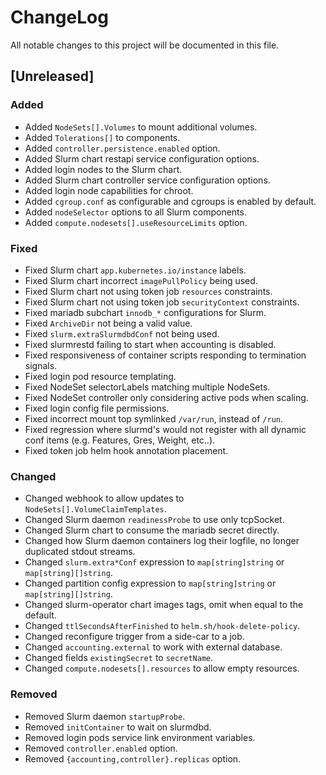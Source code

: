 # ChangeLog

All notable changes to this project will be documented in this file.

## \[Unreleased\]

### Added

- Added `NodeSets[].Volumes` to mount additional volumes.
- Added `Tolerations[]` to components.
- Added `controller.persistence.enabled` option.
- Added Slurm chart restapi service configuration options.
- Added login nodes to the Slurm chart.
- Added Slurm chart controller service configuration options.
- Added login node capabilities for chroot.
- Added `cgroup.conf` as configurable and cgroups is enabled by default.
- Added `nodeSelector` options to all Slurm components.
- Added `compute.nodesets[].useResourceLimits` option.

### Fixed

- Fixed Slurm chart `app.kubernetes.io/instance` labels.
- Fixed Slurm chart incorrect `imagePullPolicy` being used.
- Fixed Slurm chart not using token job `resources` constraints.
- Fixed Slurm chart not using token job `securityContext` constraints.
- Fixed mariadb subchart `innodb_*` configurations for Slurm.
- Fixed `ArchiveDir` not being a valid value.
- Fixed `slurm.extraSlurmdbdConf` not being used.
- Fixed slurmrestd failing to start when accounting is disabled.
- Fixed responsiveness of container scripts responding to termination signals.
- Fixed login pod resource templating.
- Fixed NodeSet selectorLabels matching multiple NodeSets.
- Fixed NodeSet controller only considering active pods when scaling.
- Fixed login config file permissions.
- Fixed incorrect mount top symlinked `/var/run`, instead of `/run`.
- Fixed regression where slurmd's would not register with all dynamic conf items
  (e.g. Features, Gres, Weight, etc..).
- Fixed token job helm hook annotation placement.

### Changed

- Changed webhook to allow updates to `NodeSets[].VolumeClaimTemplates`.
- Changed Slurm daemon `readinessProbe` to use only tcpSocket.
- Changed Slurm chart to consume the mariadb secret directly.
- Changed how Slurm daemon containers log their logfile, no longer duplicated
  stdout streams.
- Changed `slurm.extra*Conf` expression to `map[string]string` or
  `map[string][]string`.
- Changed partition config expression to `map[string]string` or
  `map[string][]string`.
- Changed slurm-operator chart images tags, omit when equal to the default.
- Changed `ttlSecondsAfterFinished` to `helm.sh/hook-delete-policy`.
- Changed reconfigure trigger from a side-car to a job.
- Changed `accounting.external` to work with external database.
- Changed fields `existingSecret` to `secretName`.
- Changed `compute.nodesets[].resources` to allow empty resources.

### Removed

- Removed Slurm daemon `startupProbe`.
- Removed `initContainer` to wait on slurmdbd.
- Removed login pods service link environment variables.
- Removed `controller.enabled` option.
- Removed `{accounting,controller}.replicas` option.
